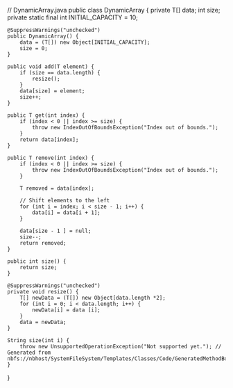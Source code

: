 // DynamicArray.java
public class DynamicArray<T> {
    private T[] data;
    int size;
    private static final int INITIAL_CAPACITY = 10;

    @SuppressWarnings("unchecked")
    public DynamicArray() {
        data = (T[]) new Object[INITIAL_CAPACITY];
        size = 0;
    }

    public void add(T element) {
        if (size == data.length) {
            resize();
        }
        data[size] = element;
        size++;
    }

    public T get(int index) {
        if (index < 0 || index >= size) {
            throw new IndexOutOfBoundsException("Index out of bounds.");
        }
        return data[index];
    }

    public T remove(int index) {
        if (index < 0 || index >= size) {
            throw new IndexOutOfBoundsException("Index out of bounds.");
        }

        T removed = data[index];

        // Shift elements to the left
        for (int i = index; i < size - 1; i++) {
            data[i] = data[i + 1];
        }

        data[size - 1 ] = null;
        size--;
        return removed;
    }

    public int size() {
        return size;
    }

    @SuppressWarnings("unchecked")
    private void resize() {
        T[] newData = (T[]) new Object[data.length *2];
        for (int i = 0; i < data.length; i++) {
            newData[i] = data [i];
        }
        data = newData;
    }

    String size(int i) {
        throw new UnsupportedOperationException("Not supported yet."); // Generated from nbfs://nbhost/SystemFileSystem/Templates/Classes/Code/GeneratedMethodBody
    }
}
